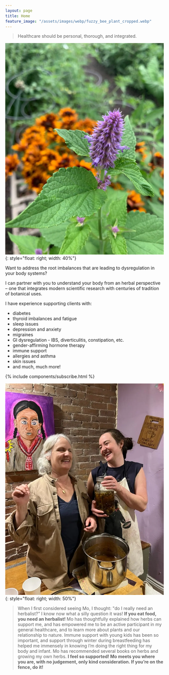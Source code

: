 ```yaml
---
layout: page
title: Home
feature_image: "/assets/images/webp/fuzzy_bee_plant_cropped.webp"
---
```


> Healthcare should be personal, thorough, and integrated.

![](/assets/images/webp/pink_spikey_flower.webp){: style="float: right; width: 40%"}

Want to address the root imbalances that are leading to dysregulation in your body systems?

I can partner with you to understand your body from an herbal perspective – one that integrates modern scientific research with centuries of tradition of botanical uses.

I have experience supporting clients with:

- diabetes
- thyroid imbalances and fatigue
- sleep issues
- depression and anxiety
- migraines
- GI dysregulation - IBS, diverticulitis, constipation, etc.
- gender-affirming hormone therapy
- immune support
- allergies and asthma
- skin issues
- and much, much more!

{% include components/subscribe.html %}

![](/assets/images/webp/mo_and_friend_laugh.webp){: style="float: right; width: 50%"}

> When I first considered seeing Mo, I thought: "do I really need an
herbalist?” I know now what a silly question it was! **If you eat food, you
need an herbalist!** Mo has thoughtfully explained how herbs can support me,
and has empowered me to be an active participant in my general healthcare, and
to learn more about plants and our relationship to nature. Immune support with
young kids has been so important, and support through winter during
breastfeeding has helped me immensely in knowing I’m doing the right thing for
my body and infant. Mo has recommended several books on herbs and growing my
own herbs. **I feel so supported! Mo meets you where you are, with no
judgement, only kind consideration. If you’re on the fence, do it!**
